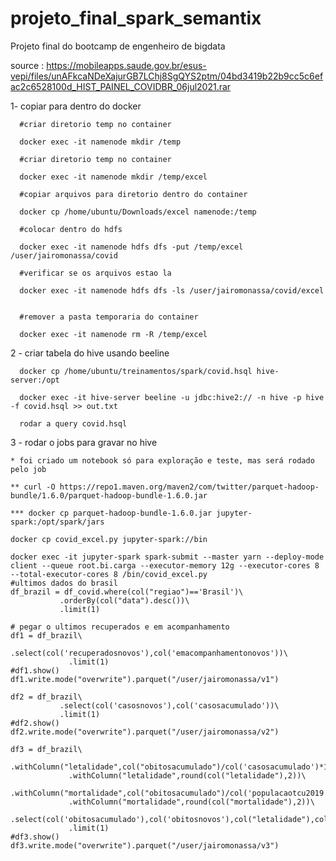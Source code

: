 # projeto_final_spark_semantix
Projeto final do bootcamp de engenheiro de bigdata


source : https://mobileapps.saude.gov.br/esus-vepi/files/unAFkcaNDeXajurGB7LChj8SgQYS2ptm/04bd3419b22b9cc5c6efac2c6528100d_HIST_PAINEL_COVIDBR_06jul2021.rar


1- copiar para dentro do docker

      #criar diretorio temp no container

      docker exec -it namenode mkdir /temp

      #criar diretorio temp no container

      docker exec -it namenode mkdir /temp/excel

      #copiar arquivos para diretorio dentro do container

      docker cp /home/ubuntu/Downloads/excel namenode:/temp

      #colocar dentro do hdfs

      docker exec -it namenode hdfs dfs -put /temp/excel  /user/jairomonassa/covid

      #verificar se os arquivos estao la

      docker exec -it namenode hdfs dfs -ls /user/jairomonassa/covid/excel


      #remover a pasta temporaria do container

      docker exec -it namenode rm -R /temp/excel
      
  2 - criar tabela do hive usando beeline
  
      docker cp /home/ubuntu/treinamentos/spark/covid.hsql hive-server:/opt
      
      docker exec -it hive-server beeline -u jdbc:hive2:// -n hive -p hive -f covid.hsql >> out.txt
      
      rodar a query covid.hsql
      
  3 - rodar o jobs para gravar no hive 
  
    * foi criado um notebook só para exploração e teste, mas será rodado pelo job
    
    ** curl -O https://repo1.maven.org/maven2/com/twitter/parquet-hadoop-bundle/1.6.0/parquet-hadoop-bundle-1.6.0.jar
    
    *** docker cp parquet-hadoop-bundle-1.6.0.jar jupyter-spark:/opt/spark/jars
    
    docker cp covid_excel.py jupyter-spark://bin
    
    docker exec -it jupyter-spark spark-submit --master yarn --deploy-mode client --queue root.bi.carga --executor-memory 12g --executor-cores 8 --total-executor-cores 8 /bin/covid_excel.py
    #ultimos dados do brasil
    df_brazil = df_covid.where(col("regiao")=='Brasil')\
               .orderBy(col("data").desc())\
               .limit(1)
               
    # pegar o ultimos recuperados e em acompanhamento
    df1 = df_brazil\
                 .select(col('recuperadosnovos'),col('emacompanhamentonovos'))\
                 .limit(1) 
    #df1.show()
    df1.write.mode("overwrite").parquet("/user/jairomonassa/v1")
    
    df2 = df_brazil\
               .select(col('casosnovos'),col('casosacumulado'))\
               .limit(1)
    #df2.show()  
    df2.write.mode("overwrite").parquet("/user/jairomonassa/v2")
    
    df3 = df_brazil\
                 .withColumn("letalidade",col("obitosacumulado")/col('casosacumulado')*100)\
                 .withColumn("letalidade",round(col("letalidade"),2))\
                 .withColumn("mortalidade",col("obitosacumulado")/col('populacaotcu2019')*100000)\
                 .withColumn("mortalidade",round(col("mortalidade"),2))\
                 .select(col('obitosacumulado'),col('obitosnovos'),col("letalidade"),col("mortalidade"))\
                 .limit(1)
    #df3.show()
    df3.write.mode("overwrite").parquet("/user/jairomonassa/v3")


